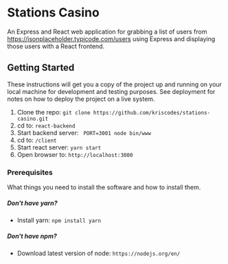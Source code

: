 # Stations Casino

An Express and React web application for grabbing a list of users from https://jsonplaceholder.typicode.com/users using Express and displaying those users with a React frontend.  


## Getting Started

These instructions will get you a copy of the project up and running on your local machine for development and testing purposes. See deployment for notes on how to deploy the project on a live system.

1. Clone the repo: `git clone https://github.com/kriscodes/stations-casino.git`
2. cd to: `react-backend`
3. Start backend server: ` PORT=3001 node bin/www`
4. cd to: `/client`
5. Start react server: `yarn start`
6. Open browser to: `http://localhost:3000`


### Prerequisites

What things you need to install the software and how to install them.

<h5> Don't have yarn? </h5>

* Install yarn: ```npm install yarn```

<h5> Don't have npm? </h5>

* Download latest version of node: ```https://nodejs.org/en/```
